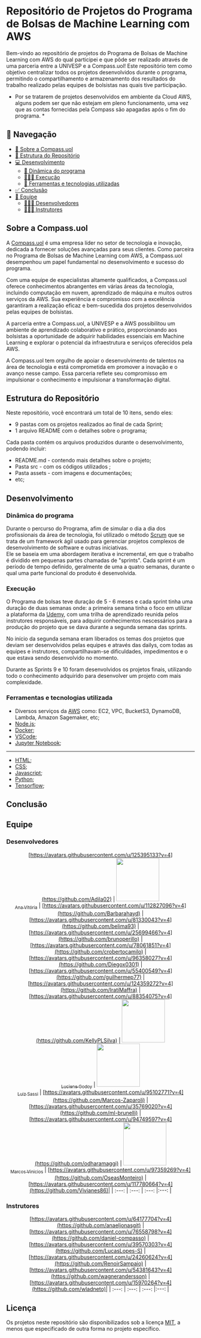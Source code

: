 # Repositório de Projetos do Programa de Bolsas de Machine Learning com AWS

Bem-vindo ao repositório de projetos do Programa de Bolsas de Machine Learning com AWS do qual participei e que pôde ser realizado através de uma parceria entre a UNIVESP e a Compass.uol! 
Este repositório tem como objetivo centralizar todos os projetos desenvolvidos durante o programa, permitindo o compartilhamento e armazenamento dos resultados do trabalho realizado pelas equipes de bolsistas nas quais tive participação.

* Por se tratarem de projetos desenvolvidos em ambiente da Cloud AWS, alguns podem ser que não estejam em pleno funcionamento, uma vez que as contas fornecidas pela Compass são apagadas após o fim do programa. *

## 📌 Navegação

- [📝 Sobre a Compass.uol](#introdução)
- [📁 Estrutura do Repositório](#estrutura-do-repositorio)
- [💻 Desenvolvimento](#desenvolvimento)
  - [🚀 Dinâmica do programa](#como-funciona-o-programa)
  - [👩🏻‍💻 Execução](#execução)
  - [🔧 Ferramentas e tecnologias utilizadas](#ferramentas-e-tecnologias-utilizadas)
- [✅ Conclusão](#conclusão)
- [👥 Equipe](#equipe)
  - [👩🏻‍🎓 Desenvolvedores](#desenvolvedores)
  - [👨🏻‍🏫 Instrutores](#instrutores)


## Sobre a Compass.uol

A [Compass.uol](https://compass.uol/pt/home/) é uma empresa líder no setor de tecnologia e inovação, dedicada a fornecer soluções avançadas para seus clientes. Como parceira no Programa de Bolsas de Machine Learning com AWS, a Compass.uol desempenhou um papel fundamental no desenvolvimento e sucesso do programa.

Com uma equipe de especialistas altamente qualificados, a Compass.uol oferece conhecimentos abrangentes em várias áreas da tecnologia, incluindo computação em nuvem, aprendizado de máquina e muitos outros serviços da AWS. Sua experiência e compromisso com a excelência garantiram a realização eficaz e bem-sucedida dos projetos desenvolvidos pelas equipes de bolsistas.

A parceria entre a Compass.uol, a UNIVESP e a AWS possibilitou um ambiente de aprendizado colaborativo e prático, proporcionando aos bolsistas a oportunidade de adquirir habilidades essenciais em Machine Learning e explorar o potencial da infraestrutura e serviços oferecidos pela AWS.

A Compass.uol tem orgulho de apoiar o desenvolvimento de talentos na área de tecnologia e está comprometida em promover a inovação e o avanço nesse campo. Essa parceria reflete seu compromisso em impulsionar o conhecimento e impulsionar a transformação digital.

## Estrutura do Repositório

Neste repositório, você encontrará um total de 10 itens, sendo eles: 
- 9 pastas com os projetos realizados ao final de cada Sprint;
- 1 arquivo README com o detalhes sobre o programa;

Cada pasta contém os arquivos produzidos durante o desenvolvimento, podendo incluir:
- README.md - contendo mais detalhes sobre o projeto;
- Pasta src - com os códigos utilizados ; 
- Pasta assets - com imagens e documentações;
- etc;

## Desenvolvimento

### Dinâmica do programa

Durante o percurso do Programa, afim de simular o dia a dia dos profissionais da área de tecnologia, foi utilizado o método [Scrum](https://egov.df.gov.br/metodologias-ageis-scrum-lean/#:~:text=O%20Scrum%20%C3%A9%20uma%20das,conceito%20da%20metodologia%20em%20si.) que se trata de um framework ágil usado para gerenciar projetos complexos de desenvolvimento de software e outras iniciativas.  
Ele se baseia em uma abordagem iterativa e incremental, em que o trabalho é dividido em pequenas partes chamadas de "sprints". Cada sprint é um período de tempo definido, geralmente de uma a quatro semanas, durante o qual uma parte funcional do produto é desenvolvida.

### Execução

O Programa de bolsas teve duração de 5 - 6 meses e cada sprint tinha uma duração de duas semanas onde: a primeira semana tinha o foco em utilizar a plataforma da [Udemy](https://www.udemy.com/pt/), com uma trilha de aprendizado reunida pelos instrutores responsáveis, para adquirir conhecimentos nescessários para a produção do projeto que se dava durante a segunda semana das sprints.

No início da segunda semana eram liberados os temas dos projetos que deviam ser desenvolvidos pelas equipes e através das dailys, com todas as equipes e instrutores, compartilhavam-se dificuldades, impedimentos e o que estava sendo desenvolvido no momento.

Durante as Sprints 9 e 10 foram desenvolvidos os projetos finais, utilizando todo o conhecimento adquirido para desenvolver um projeto com mais complexidade.

### Ferramentas e tecnologias utilizada

- Diversos serviços da [AWS](https://docs.aws.amazon.com/) como: EC2, VPC, BucketS3, DynamoDB, Lambda, Amazon Sagemaker, etc;
- [Node.js](https://nodejs.org/en/docs);
- [Docker](https://docs.docker.com/);
- [VSCode](https://code.visualstudio.com/docs);
- [Jupyter Notebook](https://docs.anaconda.com/);

-----

- [HTML](https://developer.mozilla.org/en-US/docs/Web/HTML);
- [CSS](https://developer.mozilla.org/en-US/docs/Web/CSS);
- [Javascript](https://developer.mozilla.org/en-US/docs/Web/JavaScript);
- [Python](https://docs.python.org/3/);
- [Tensorflow](https://www.tensorflow.org/api_docs);

## Conclusão


## Equipe

### Desenvolvedores

<div align="center">

  [https://avatars.githubusercontent.com/u/125395133?v=4](https://github.com/Adila02) | [<img src="https://avatars.githubusercontent.com/u/97908745?v=4" width=115><br><sub>Ana Vitória</sub>](https://github.com/anaVitoriaLouro) | [https://avatars.githubusercontent.com/u/112827096?v=4](https://github.com/Barbarahayd) | [https://avatars.githubusercontent.com/u/81330043?v=4](https://github.com/belima93) | [https://avatars.githubusercontent.com/u/25699466?v=4](https://github.com/brunoperillo) | [https://avatars.githubusercontent.com/u/78061851?v=4](https://github.com/crobertocamilo) | [https://avatars.githubusercontent.com/u/96358027?v=4](https://github.com/Diegox0301) | [https://avatars.githubusercontent.com/u/55400549?v=4](https://github.com/guilhermep77) | [https://avatars.githubusercontent.com/u/124359272?v=4](https://github.com/IratiMaffra) | [https://avatars.githubusercontent.com/u/88354075?v=4](https://github.com/KellyPLSilva) | [<img src="https://avatars.githubusercontent.com/u/87142990?v=4" width=115><br><sub>Luciene Godoy</sub>](https://github.com/LucieneGodoy) |  [<img src="https://avatars.githubusercontent.com/u/72028902?v=4" width=115><br><sub>Luiz Sassi</sub>](https://github.com/luizrsassi) | [https://avatars.githubusercontent.com/u/95102771?v=4](https://github.com/Marcos-Zaparoli) | [https://avatars.githubusercontent.com/u/35769020?v=4](https://github.com/ml-brunelli) | [https://avatars.githubusercontent.com/u/94749597?v=4](https://github.com/odharamaggi) | [<img src="https://avatars.githubusercontent.com/u/73674662?v=4" width=115><br><sub>Marcos Vinicios</sub>](https://github.com/onativo) | [https://avatars.githubusercontent.com/u/97359269?v=4](https://github.com/OseasMonteiro) | [https://avatars.githubusercontent.com/u/117780664?v=4](https://github.com/Vivianes86)|
  | :---: | :---: | :---: |:---: |

</div>

### Instrutores

<div align="center">

  [https://avatars.githubusercontent.com/u/64177704?v=4](https://github.com/anaeljonasgit) | [https://avatars.githubusercontent.com/u/76558798?v=4](https://github.com/daniel-compasso) | [https://avatars.githubusercontent.com/u/39570303?v=4](https://github.com/LucasLopes-S) | [https://avatars.githubusercontent.com/u/24260624?v=4](https://github.com/RenoirSampaio) | [https://avatars.githubusercontent.com/u/54381643?v=4](https://github.com/wagnerandersson) | [https://avatars.githubusercontent.com/u/15970264?v=4](https://github.com/wladneto)|
  | :---: | :---: | :---: |:---: |

</div>

## Licença

Os projetos neste repositório são disponibilizados sob a licença [MIT](https://opensource.org/licenses/MIT), a menos que especificado de outra forma no projeto específico.
